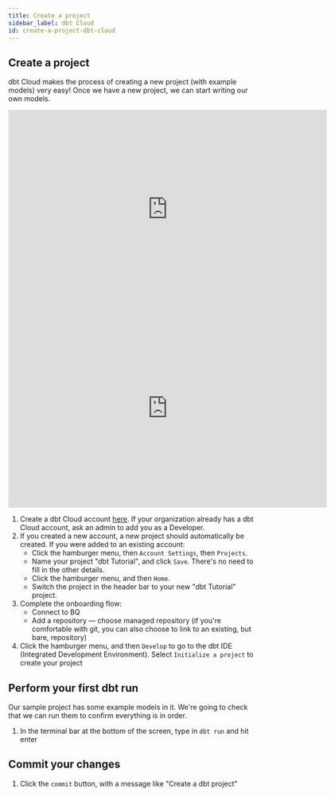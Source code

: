```yaml
---
title: Create a project
sidebar_label: dbt Cloud
id: create-a-project-dbt-cloud
---
```

## Create a project
dbt Cloud makes the process of creating a new project (with example models)
very easy! Once we have a new project, we can start writing our own models.
<iframe width="640" height="400" src="https://www.loom.com/embed/05478e5ba2094152b41bc8fdf9f19d9f" frameborder="0" webkitallowfullscreen mozallowfullscreen allowfullscreen></iframe>

<iframe width="640" height="400" src="https://www.loom.com/embed/f5f4a51cf92548b4a84d417b37efb86b" frameborder="0" webkitallowfullscreen mozallowfullscreen allowfullscreen></iframe>

1. Create a dbt Cloud account [here](https://cloud.getdbt.com/signup/). If your
organization already has a dbt Cloud account, ask an admin to add you as a
Developer.
2. If you created a new account, a new project should automatically be created.
If you were added to an existing account:
    * Click the hamburger menu, then `Account Settings`, then `Projects`.
    * Name your project "dbt Tutorial", and click `Save`. There's no need to fill
  in the other details.
    * Click the hamburger menu, and then `Home`.
    * Switch the project in the header bar to your new "dbt Tutorial" project.
3. Complete the onboarding flow:
    * Connect to BQ
    * Add a repository — choose managed repository (if you're comfortable with git,
  you can also choose to link to an existing, but bare, repository)
4. Click the hamburger menu, and then `Develop` to go to the dbt IDE (Integrated
Development Environment). Select `Initialize a project` to create your project

## Perform your first dbt run
Our sample project has some example models in it. We're going to check that we
can run them to confirm everything is in order.
1. In the terminal bar at the bottom of the screen, type in `dbt run` and hit enter

## Commit your changes
1. Click the `commit` button, with a message like "Create a dbt project"
